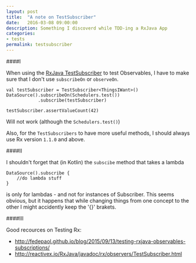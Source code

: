 ```yaml
---
layout: post
title:  "A note on TestSubscriber"
date:   2016-03-08 09:00:00
description: Something I discoverd while TDD-ing a RxJava App
categories:
- tests
permalink: testsubscriber
---
```

####I

When using the [RxJava TestSubscriber](http://reactivex.io/RxJava/javadoc/rx/observers/TestSubscriber.html) to test Observables, I have to make sure that I don't use `subscribeOn` or `observeOn`.
```
val testSubscriber = TestSubscriber<ThingsIWant>()
DataSource().subscribeOn(Schedulers.test())
            .subscribe(testSubscriber)

testSubscriber.assertValueCount(42)
```
Will not work (although the `Schedulers.test()`) 

Also, for the `TestSubscribers` to have more useful methods, I should always use Rx version `1.1.0` and above.

####II

I shouldn't forget that (in Kotlin) the `subscibe` method that takes a lambda 
````
DataSource().subscribe {
    //do lambda stuff
}
````
is only for lambdas - and not for instances of Subscriber. 
This seems obvious, but it happens that while changing things from one concept to the other I might accidently keep the '{}' brakets.

####III

Good recources on Testing Rx:
- http://fedepaol.github.io/blog/2015/09/13/testing-rxjava-observables-subscriptions/
- http://reactivex.io/RxJava/javadoc/rx/observers/TestSubscriber.html

